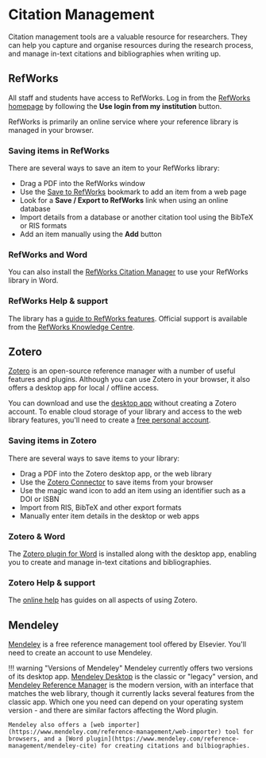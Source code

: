 # Citation Management

Citation management tools are a valuable resource for researchers. They can help you capture and organise resources during the research process, and manage in-text citations and bibliographies when writing up.

## RefWorks

All staff and students have access to RefWorks. Log in from the [RefWorks homepage](https://refworks.proquest.com/) by following the **Use login from my institution** button.

RefWorks is primarily an online service where your reference library is managed in your browser.

### Saving items in RefWorks

There are several ways to save an item to your RefWorks library:

- Drag a PDF into the RefWorks window
- Use the [Save to RefWorks](https://refworks.proquest.com/tools/) bookmark to add an item from a web page
- Look for a **Save / Export to RefWorks** link when using an online database
- Import details from a database or another citation tool using the BibTeX or RIS formats
- Add an item manually using the **Add** button

### RefWorks and Word

You can also install the [RefWorks Citation Manager](https://refworks.proquest.com/tools/) to use your RefWorks library in Word.

### RefWorks Help &amp; support

The library has a [guide to RefWorks features](https://libguides.northampton.ac.uk/refworks). Official support is available from the [RefWorks Knowledge Centre](https://knowledge.exlibrisgroup.com/refworks).

## Zotero

[Zotero](https://www.zotero.org/) is an open-source reference manager with a number of useful features and plugins. Although you can use Zotero in your browser, it also offers a desktop app for local / offline access.

You can download and use the [desktop app](https://www.zotero.org/download) without creating a Zotero account. To enable cloud storage of your library and access to the web library features, you'll need to create a [free personal account](https://www.zotero.org/user/register).

### Saving items in Zotero

There are several ways to save items to your library:

- Drag a PDF into the Zotero desktop app, or the web library
- Use the [Zotero Connector](https://www.zotero.org/download/) to save items from your browser
- Use the magic wand icon to add an item using an identifier such as a DOI or ISBN
- Import from RIS, BibTeX and other export formats
- Manually enter item details in the desktop or web apps

### Zotero &amp; Word

The [Zotero plugin for Word](https://www.zotero.org/support/word_processor_plugin_usage) is installed along with the desktop app, enabling you to create and manage in-text citations and bibliographies.

### Zotero Help &amp; support

The [online help](https://www.zotero.org/support/) has guides on all aspects of using Zotero.

## Mendeley

[Mendeley](https://www.mendeley.com/search/) is a free reference management tool offered by Elsevier. You'll need to create an account to use Mendeley.

!!! warning "Versions of Mendeley"
    Mendeley currently offers two versions of its desktop app. [Mendeley Desktop](https://www.mendeley.com/reference-management/mendeley-desktop) is the classic or "legacy" version, and [Mendeley Reference Manager](https://www.mendeley.com/download-reference-manager/) is the modern version, with an interface that matches the web library, though it currently lacks several features from the classic app. Which one you need can depend on your operating system version - and there are similar factors affecting the Word plugin.

    Mendeley also offers a [web importer](https://www.mendeley.com/reference-management/web-importer) tool for browsers, and a [Word plugin](https://www.mendeley.com/reference-management/mendeley-cite) for creating citations and bilbiographies.

